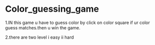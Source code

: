 # Color_guessing_game

1.IN this game u have to guess color by click on color square if ur color guess matches.then u win the game.

2.there are two level
i easy
ii hard
